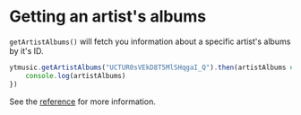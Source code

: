 # Getting an artist's albums

`getArtistAlbums()` will fetch you information about a specific artist's albums by it's ID.

```ts
ytmusic.getArtistAlbums("UCTUR0sVEkD8T5MlSHqgaI_Q").then(artistAlbums => {
	console.log(artistAlbums)
})
```

See the [reference](../../references/ytmusic-methods/getArtistAlbums.html) for more information.
